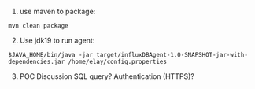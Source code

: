 1. use maven to package:
```
mvn clean package
```

2. Use jdk19 to run agent: 
```
$JAVA_HOME/bin/java -jar target/influxDBAgent-1.0-SNAPSHOT-jar-with-dependencies.jar /home/elay/config.properties
```

3. POC Discussion
SQL query? Authentication (HTTPS)?